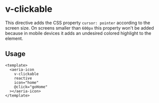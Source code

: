 # v-clickable

This directive adds the CSS property `cursor: pointer` according to the screen size. On screens smaller than `600px` this property won't be added because in mobile devices it adds an undesired colored highlight to the element.

## Usage

```vue
<template>
  <aeria-icon
    v-clickable
    reactive
    icon="home"
    @click="goHome"
  ></aeria-icon>
</template>
```
